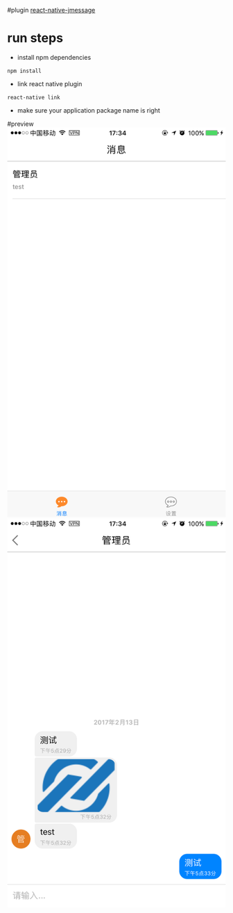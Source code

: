 #plugin
[react-native-jmessage](https://github.com/xsdlr/react-native-jmessage)

# run steps
* install npm dependencies
```
npm install
```
* link react native plugin
```
react-native link
```
* make sure your application package name is right

#preview
![image](https://github.com/xsdlr/react-native-jmessage-example/raw/master/assets/IMG_0100.PNG)
![image](https://github.com/xsdlr/react-native-jmessage-example/raw/master/assets/IMG_0101.PNG)


